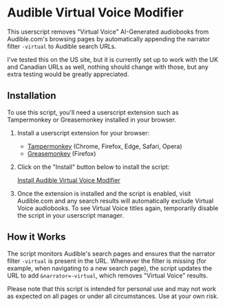 # Audible Virtual Voice Modifier

This userscript removes "Virtual Voice" AI-Generated audiobooks from Audible.com's browsing pages by automatically appending the narrator filter `-virtual` to Audible search URLs.

I've tested this on the US site, but it is currently set up to work with the UK and Canadian URLs as well, nothing should change with those, but any extra testing would be greatly appreciated.

## Installation

To use this script, you'll need a userscript extension such as Tampermonkey or Greasemonkey installed in your browser.

1. Install a userscript extension for your browser:
   - [Tampermonkey](https://www.tampermonkey.net/) (Chrome, Firefox, Edge, Safari, Opera)
   - [Greasemonkey](https://www.greasespot.net/) (Firefox)

2. Click on the "Install" button below to install the script:

   [Install Audible Virtual Voice Modifier](https://greasyfork.org/en/scripts/487538-audible-virtual-voice-remover)

3. Once the extension is installed and the script is enabled, visit Audible.com and any search results will automatically exclude Virtual Voice audiobooks. To see Virtual Voice titles again, temporarily disable the script in your userscript manager.

## How it Works

The script monitors Audible's search pages and ensures that the narrator filter `-virtual` is present in the URL. Whenever the filter is missing (for example, when navigating to a new search page), the script updates the URL to add `&narrator=-virtual`, which removes "Virtual Voice" results.

Please note that this script is intended for personal use and may not work as expected on all pages or under all circumstances. Use at your own risk.
